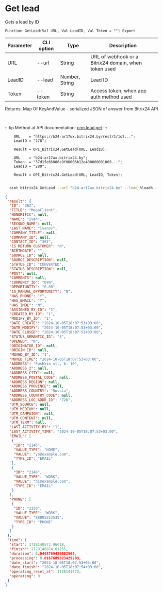 ﻿---
sidebar_position: 3
---

# Get lead
 Gets a lead by ID



`Function GetLead(Val URL, Val LeadID, Val Token = "") Export`

  | Parameter | CLI option | Type | Description |
  |-|-|-|-|
  | URL | --url | String | URL of webhook or a Bitrix24 domain, when token used |
  | LeadID | --lead | Number, String | Lead ID |
  | Token | --token | String | Access token, when app auth method used |

  
  Returns:  Map Of KeyAndValue - serialized JSON of answer from Bitrix24 API

<br/>

:::tip
Method at API documentation: [crm.lead.get](https://dev.1c-bitrix.ru/rest_help/crm/leads/crm_lead_get.php)
:::
<br/>


```bsl title="Code example"
    URL    = "https://b24-ar17wx.bitrix24.by/rest/1/1o2...";
    LeadID = "278";

    Result = OPI_Bitrix24.GetLead(URL, LeadID);

    URL    = "b24-ar17wx.bitrix24.by";
    Token  = "37d1fe66006e9f06006b12e400000001000...";
    LeadID = "280";

    Result = OPI_Bitrix24.GetLead(URL, LeadID, Token);
```



```sh title="CLI command example"
    
  oint bitrix24 GetLead --url "b24-ar17wx.bitrix24.by" --lead %lead% --token "ec4dc366006e9f06006b12e400000001000..."

```

```json title="Result"
{
 "result": {
  "ID": "362",
  "TITLE": "MegaClient",
  "HONORIFIC": null,
  "NAME": "Ivan",
  "SECOND_NAME": null,
  "LAST_NAME": "Ivanov",
  "COMPANY_TITLE": null,
  "COMPANY_ID": null,
  "CONTACT_ID": "362",
  "IS_RETURN_CUSTOMER": "N",
  "BIRTHDATE": "",
  "SOURCE_ID": null,
  "SOURCE_DESCRIPTION": null,
  "STATUS_ID": "CONVERTED",
  "STATUS_DESCRIPTION": null,
  "POST": null,
  "COMMENTS": null,
  "CURRENCY_ID": "BYN",
  "OPPORTUNITY": "0.00",
  "IS_MANUAL_OPPORTUNITY": "N",
  "HAS_PHONE": "Y",
  "HAS_EMAIL": "Y",
  "HAS_IMOL": "N",
  "ASSIGNED_BY_ID": "1",
  "CREATED_BY_ID": "1",
  "MODIFY_BY_ID": "1",
  "DATE_CREATE": "2024-10-05T18:07:53+03:00",
  "DATE_MODIFY": "2024-10-05T18:07:53+03:00",
  "DATE_CLOSED": "2024-10-05T18:07:53+03:00",
  "STATUS_SEMANTIC_ID": "S",
  "OPENED": "N",
  "ORIGINATOR_ID": null,
  "ORIGIN_ID": null,
  "MOVED_BY_ID": "1",
  "MOVED_TIME": "2024-10-05T18:07:53+03:00",
  "ADDRESS": "Pushkin st., b. 10",
  "ADDRESS_2": null,
  "ADDRESS_CITY": null,
  "ADDRESS_POSTAL_CODE": null,
  "ADDRESS_REGION": null,
  "ADDRESS_PROVINCE": null,
  "ADDRESS_COUNTRY": "Russia",
  "ADDRESS_COUNTRY_CODE": null,
  "ADDRESS_LOC_ADDR_ID": "726",
  "UTM_SOURCE": null,
  "UTM_MEDIUM": null,
  "UTM_CAMPAIGN": null,
  "UTM_CONTENT": null,
  "UTM_TERM": null,
  "LAST_ACTIVITY_BY": "1",
  "LAST_ACTIVITY_TIME": "2024-10-05T18:07:53+03:00",
  "EMAIL": [
   {
    "ID": "2146",
    "VALUE_TYPE": "HOME",
    "VALUE": "yo@example.com",
    "TYPE_ID": "EMAIL"
   },
   {
    "ID": "2148",
    "VALUE_TYPE": "WORK",
    "VALUE": "hi@example.com",
    "TYPE_ID": "EMAIL"
   }
  ],
  "PHONE": [
   {
    "ID": "2150",
    "VALUE_TYPE": "WORK",
    "VALUE": "88005553535",
    "TYPE_ID": "PHONE"
   }
  ]
 },
 "time": {
  "start": 1728140873.96618,
  "finish": 1728140874.01255,
  "duration": 0.0463769435882568,
  "processing": 0.0167689323425293,
  "date_start": "2024-10-05T18:07:53+03:00",
  "date_finish": "2024-10-05T18:07:54+03:00",
  "operating_reset_at": 1728141473,
  "operating": 0
 }
}
```
